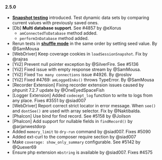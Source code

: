 #### 2.5.0

* [**Snapshot testing**](https://codeception.com/docs/09-Data#Testing-Dynamic-Data-with-Snapshots) introduced. Test dynamic data sets by comparing current values with previously saved ones.
* [Db] **Multi database support**. See #4857 by @eXorus
  * `amConnectedToDatabase` method added.
  * `performInDatabase` method added.
* Rerun tests in **[shuffle mode](https://codeception.com/docs/07-AdvancedUsage#Shuffle)** in the same order by setting seed value. By @SamMousa
* [WebDriver] Keep coverage cookies in `loadSessionSnapshot`. Fix by @rajras 
* [Yii2] Prevent null pointer exception by @SilverFire. See #5136
* [Yii2] Fixed issue with empty response stream by @SamMousa.
* [Yii2] Fixed `Too many connections` issue #4926. By @roslov
* [Yii2] Fixed #4769: `amLoggedInAs()` throws TypeError. By @SamMousa
* [Recorder Extension] Fixing recorder extension issues caused by phpunit 7.2.7 update by @OneEyedSpaceFish
* [Logger Extension] Added `codecept_log` function to write to logs from any place. Fixes #3551 by @siad007  
* [WebDriver] Report correct strict locator in error message. When `see()` and `dontSee()` are used with array selector. Fix by @Naktibalda.
* [Phalcon] Use bind for find record. See #5158 by @Joilson
* [Phalcon] Add support for nullable fields in `findRecord()` by @arjanwestdorp 
* Added `memory_limit` to `dry-run` command by @siad007. Fixes #5090
* Added ext-curl to the composer require section by @siad007
* Make `coverage: show_only_summary` configurable. See #5142 by @Quexer69
* Ensure php extension `mbstring` is available by @siad007. Fixes #4575 
